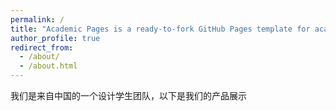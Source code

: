 ```yaml
---
permalink: /
title: "Academic Pages is a ready-to-fork GitHub Pages template for academic personal websites"
author_profile: true
redirect_from: 
  - /about/
  - /about.html
---
```

我们是来自中国的一个设计学生团队，以下是我们的产品展示

